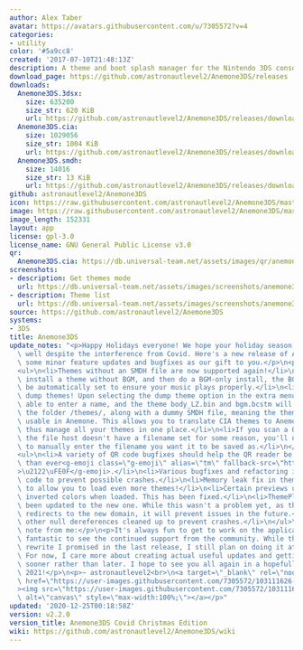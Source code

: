 ```yaml
---
author: Alex Taber
avatar: https://avatars.githubusercontent.com/u/7305572?v=4
categories:
- utility
color: '#5a9cc8'
created: '2017-07-10T21:48:13Z'
description: A theme and boot splash manager for the Nintendo 3DS console
download_page: https://github.com/astronautlevel2/Anemone3DS/releases
downloads:
  Anemone3DS.3dsx:
    size: 635200
    size_str: 620 KiB
    url: https://github.com/astronautlevel2/Anemone3DS/releases/download/v2.2.0/Anemone3DS.3dsx
  Anemone3DS.cia:
    size: 1029056
    size_str: 1004 KiB
    url: https://github.com/astronautlevel2/Anemone3DS/releases/download/v2.2.0/Anemone3DS.cia
  Anemone3DS.smdh:
    size: 14016
    size_str: 13 KiB
    url: https://github.com/astronautlevel2/Anemone3DS/releases/download/v2.2.0/Anemone3DS.smdh
github: astronautlevel2/Anemone3DS
icon: https://raw.githubusercontent.com/astronautlevel2/Anemone3DS/master/meta/icon.png
image: https://raw.githubusercontent.com/astronautlevel2/Anemone3DS/master/meta/banner.png
image_length: 152331
layout: app
license: gpl-3.0
license_name: GNU General Public License v3.0
qr:
  Anemone3DS.cia: https://db.universal-team.net/assets/images/qr/anemone3dscia.png
screenshots:
- description: Get themes mode
  url: https://db.universal-team.net/assets/images/screenshots/anemone3ds/get-themes-mode.png
- description: Theme list
  url: https://db.universal-team.net/assets/images/screenshots/anemone3ds/theme-list.png
source: https://github.com/astronautlevel2/Anemone3DS
systems:
- 3DS
title: Anemone3DS
update_notes: "<p>Happy Holidays everyone! We hope your holiday season has been going\
  \ well despite the interference from Covid. Here's a new release of Anemone3DS with\
  \ some minor feature updates and bugfixes as our gift to you.</p>\n<p>Features:</p>\n\
  <ul>\n<li>Themes without an SMDH file are now supported again!</li>\n<li>If you\
  \ install a theme without BGM, and then do a BGM-only install, the BGM flag will\
  \ be automatically set to ensure your music plays properly.</li>\n<li>You can now\
  \ dump themes! Upon selecting the dump theme option in the extra menu, you'll be\
  \ able to enter a name, and the theme body_LZ.bin and bgm.bcstm will be stored in\
  \ the folder /themes/, along with a dummy SMDH file, meaning the theme will be immediately\
  \ usable in Anemone. This allows you to translate CIA themes to Anemone themes and\
  \ thus manage all your themes in one place.</li>\n<li>If you scan a QR code and\
  \ the file host doesn't have a filename set for some reason, you'll now be able\
  \ to manually enter the filename you want it to be saved as.</li>\n</ul>\n<p>Bugfixes:</p>\n\
  <ul>\n<li>A variety of QR code bugfixes should help the QR reader be more stable\
  \ than ever<g-emoji class=\"g-emoji\" alias=\"tm\" fallback-src=\"https://github.githubassets.com/images/icons/emoji/unicode/2122.png\"\
  >\u2122\uFE0F</g-emoji>.</li>\n<li>Various bugfixes and refactoring in the networking\
  \ code to prevent possible crashes.</li>\n<li>Memory leak fix in theme loading code\
  \ to allow you to load even more themes!</li>\n<li>Certain previews used to have\
  \ inverted colors when loaded. This has been fixed.</li>\n<li>ThemePlaza url has\
  \ been updated to the new one. While this wasn't a problem yet, as the old domain\
  \ redirects to the new domain, it will prevent issues in the future.</li>\n<li>Various\
  \ other null dereferences cleaned up to prevent crashes.</li>\n</ul>\n<p>As a personal\
  \ note from me:</p>\n<p>It's always fun to get to work on the application and it's\
  \ fantastic to see the continued support from the community. While this isn't the\
  \ rewrite I promised in the last release, I still plan on doing it at some point.\
  \ For now, I care more about creating actual useful updates and getting them out\
  \ sooner rather than later. I hope to see you all again in a hopefully much better\
  \ 2021!</p>\n<p>~ astronautlevel2<br>\n<a target=\"_blank\" rel=\"noopener noreferrer\"\
  \ href=\"https://user-images.githubusercontent.com/7305572/103111626-0366d980-461d-11eb-8704-6b4bbfba88a6.png\"\
  ><img src=\"https://user-images.githubusercontent.com/7305572/103111626-0366d980-461d-11eb-8704-6b4bbfba88a6.png\"\
  \ alt=\"canvas\" style=\"max-width:100%;\"></a></p>"
updated: '2020-12-25T00:18:58Z'
version: v2.2.0
version_title: Anemone3DS Covid Christmas Edition
wiki: https://github.com/astronautlevel2/Anemone3DS/wiki
---
```

